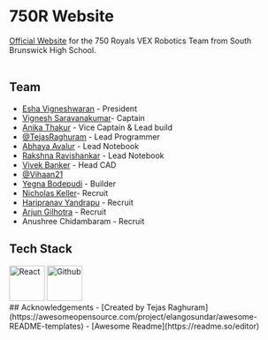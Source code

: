 
# 750R Website

[Official Website](https://sb-750royals.github.io) for the 750 Royals VEX Robotics Team from South Brunswick High School.<br><br>



## Team

- [Esha Vigneshwaran](https://github.com/eshavignesh123) - President
- [Vignesh Saravanakumar](https://github.com/vigneshsaravanakumar404)- Captain
- [Anika Thakur](https://github.com/anikat2) - Vice Captain & Lead build
- [@TejasRaghuram](https://github.com/TejasRaghuram) - Lead Programmer
- [Abhaya Avalur](https://github.com/AbhayaAvalur) - Lead Notebook 
- [Rakshna Ravishankar](https://github.com/RakshnaRavi) - Lead Notebook
- [Vivek Banker](https://github.com/HUNTER-prog) - Head CAD
- [@Vihaan21](https://github.com/Vihaan21)
- [Yegna Bodepudi](https://github.com/YegnaB) - Builder
- [Nicholas Keller](https://github.com/Nicholask2023)- Recruit
- [Haripranav Yandrapu](https://github.com/ThReT0) - Recruit
- [Arjun Gilhotra](https://github.com/ajg9893) - Recruit
- Anushree Chidambaram - Recruit
## Tech Stack

<div>
    <img src="https://raw.githubusercontent.com/vigneshsaravanakumar404/skill-icons/main/icons/React-Dark.svg" width="64" height="64" alt="React">
    <img src="https://raw.githubusercontent.com/vigneshsaravanakumar404/skill-icons/main/icons/Github-Dark.svg" width="64" height="64" alt="Github">
</div>
## Acknowledgements
 - [Created by Tejas Raghuram](https://awesomeopensource.com/project/elangosundar/awesome-README-templates)
 - [Awesome Readme](https://readme.so/editor)

